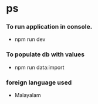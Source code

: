 # ps
### To run application in console.
- npm run dev
### To populate db with values
- npm run data:import
### foreign language used
- Malayalam